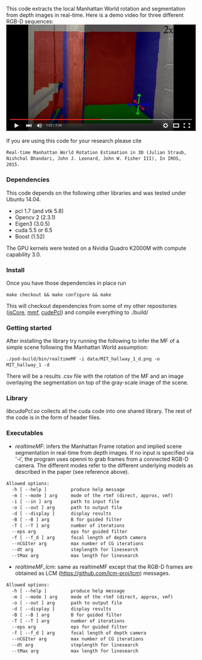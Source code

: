 This code extracts the local Manhattan World rotation and segmentation from
depth images in real-time. Here is a demo video for three different
RGB-D sequences:
[![Real-time Manhattan Frame Rotation Estimation and Segmentation](./doc/rtmfVideoPreviewYoutube.png)](https://youtu.be/5pFEEquUYd8) 

If you are using this code for your research please cite
```
Real-time Manhattan World Rotation Estimation in 3D (Julian Straub,
Nishchal Bhandari, John J. Leonard, John W. Fisher III), In IROS, 2015.
```

### Dependencies

This code depends on the following other libraries and was tested under Ubuntu
14.04. 
- pcl 1.7 (and vtk 5.8)
- Opencv 2 (2.3.1)
- Eigen3 (3.0.5) 
- cuda 5.5 or 6.5 
- Boost (1.52)

The GPU kernels were tested on a Nvidia Quadro K2000M with compute
capability 3.0.

### Install

Once you have those dependencies in place run
```
make checkout && make configure && make 
```
This will checkout dependencies from some of my other repositories ([jsCore](https://github.com/jstraub/jsCore), [mmf](https://github.com/jstraub/mmf), [cudePcl](https://github.com/jstraub/cudaPcl)) and compile
everything to ./build/

### Getting started

After installing the library try running the following to infer the MF
of a simple scene following the Manhattan World assumption:
```
./pod-build/bin/realtimeMF -i data/MIT_hallway_1_d.png -o MIT_hallway_1 -d
```
There will be a results .csv file with the rotation of the MF and an
image overlaying the segmentation on top of the gray-scale image of the
scene.

### Library
*libcudaPcl.so* collects all the cuda code into one shared library. The rest
of the code is in the form of header files.

### Executables
- *realtimeMF*: infers the Manhattan Frame rotation and implied scene
  segmentation in real-time from depth images. If no input is specified via
  '-i', the program uses openni to grab frames from a connected RGB-D camera.
  The different modes refer to the different underlying models as described in
  the paper (see reference above).
```
Allowed options:
  -h [ --help ]         produce help message
  -m [ --mode ] arg     mode of the rtmf (direct, approx, vmf)
  -i [ --in ] arg       path to input file
  -o [ --out ] arg      path to output file
  -d [ --display ]      display results
  -B [ --B ] arg        B for guided filter
  -T [ --T ] arg        number of iterations
  --eps arg             eps for guided filter
  -f [ --f_d ] arg      focal length of depth camera
  --nCGIter arg         max number of CG iterations
  --dt arg              steplength for linesearch
  --tMax arg            max length for linesearch
```
- *realtimeMF_lcm*: same as realtimeMF except that the RGB-D frames are
  obtained as LCM (https://github.com/lcm-proj/lcm) messages.
```
Allowed options:
  -h [ --help ]         produce help message
  -m [ --mode ] arg     mode of the rtmf (direct, approx, vmf)
  -o [ --out ] arg      path to output file
  -d [ --display ]      display results
  -B [ --B ] arg        B for guided filter
  -T [ --T ] arg        number of iterations
  --eps arg             eps for guided filter
  -f [ --f_d ] arg      focal length of depth camera
  --nCGIter arg         max number of CG iterations
  --dt arg              steplength for linesearch
  --tMax arg            max length for linesearch
```
